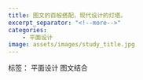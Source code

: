 ```yaml
---
title: 图文的百般搭配，现代设计的灯塔。
excerpt_separator: "<!--more-->"
categories:
    - 平面设计
image: assets/images/study_title.jpg
---
```

标签： 平面设计  图文结合
<!--more-->



